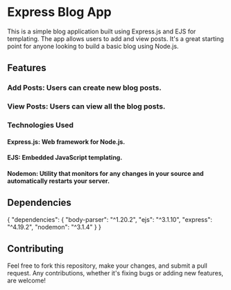 # Express Blog App
This is a simple blog application built using Express.js and EJS for templating. The app allows users to add and view posts. It's a great starting point for anyone looking to build a basic blog using Node.js.

## Features
### Add Posts: Users can create new blog posts.
### View Posts: Users can view all the blog posts.
### Technologies Used
#### Express.js: Web framework for Node.js.
#### EJS: Embedded JavaScript templating.
#### Nodemon: Utility that monitors for any changes in your source and automatically restarts your server.

## Dependencies
{
  "dependencies": {
    "body-parser": "^1.20.2",
    "ejs": "^3.1.10",
    "express": "^4.19.2",
    "nodemon": "^3.1.4"
  }
}


## Contributing
Feel free to fork this repository, make your changes, and submit a pull request. Any contributions, whether it's fixing bugs or adding new features, are welcome!
